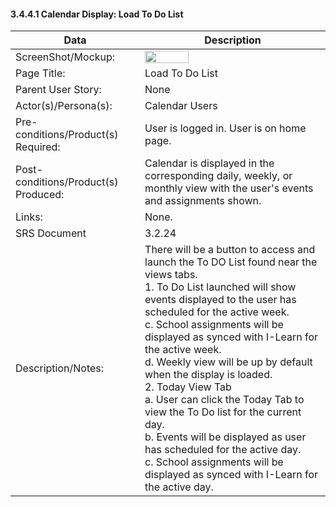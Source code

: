 #### 3.4.4.1 Calendar Display: Load To Do List

| Data | Description |
| --- |--- |
| ScreenShot/Mockup: | <img  src="https://github.com/MCLifeLeader/CS364/blob/master/SDD/resources/3.4.4.0.png" height="50%" width="50%"> |
| Page Title: | Load To Do List|
| Parent User Story:| None|
| Actor(s)/Persona(s): | Calendar Users|
| Pre-conditions/Product(s) Required: | User is logged in. User is on home page.|
| Post-conditions/Product(s) Produced: | Calendar is displayed in the corresponding daily, weekly, or monthly view with the user's events and assignments shown. |
| Links: | None.|
| SRS Document | 3.2.24 |
| Description/Notes:| There will be a button to access and launch the To DO List found near the views tabs. <br> 1. To Do List launched will show events displayed to the user has scheduled for the active week.<br> c. School assignments will be displayed as synced with I-Learn for the active week.<br> d. Weekly view will be up by default when the display is loaded.<br> 2. Today View Tab <br> a. User can click the Today Tab to view the To Do list for the current day. <br> b. Events will be displayed as user has scheduled for the active day. <br> c. School assignments will be displayed as synced with I-Learn for the active day. <br>


